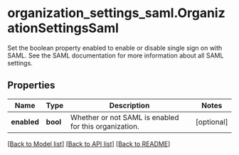 # organization_settings_saml.OrganizationSettingsSaml

Set the boolean property enabled to enable or disable single sign on with SAML. See the SAML documentation for more information about all SAML settings.
## Properties
Name | Type | Description | Notes
------------ | ------------- | ------------- | -------------
**enabled** | **bool** | Whether or not SAML is enabled for this organization. | [optional] 

[[Back to Model list]](../README.md#documentation-for-models) [[Back to API list]](../README.md#documentation-for-api-endpoints) [[Back to README]](../README.md)


